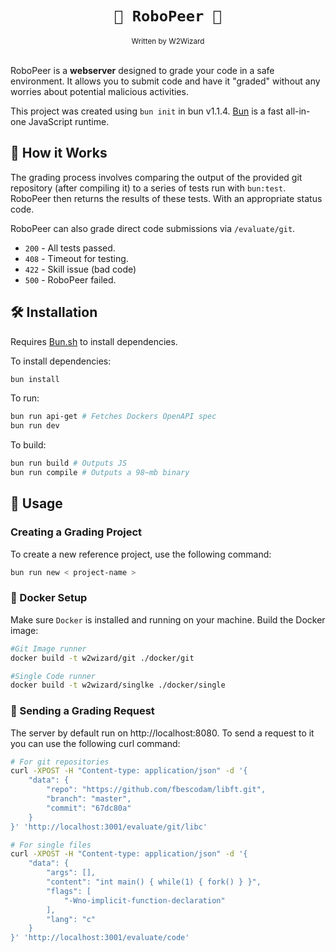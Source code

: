 <div align="center">
    <h1><code>🤖 RoboPeer 🤖</code></h1>
    <sub>Written by W2Wizard</sub>
</div>
<br/>

RoboPeer is a **webserver** designed to grade your code in a safe environment. It allows you to submit code and have it "graded" without any worries about potential malicious activities.

This project was created using `bun init` in bun v1.1.4. [Bun](https://bun.sh) is a fast all-in-one JavaScript runtime.

## 🎯 How it Works

The grading process involves comparing the output of the provided git repository (after compiling it) to a series of tests run with `bun:test`. RoboPeer then returns the results of these tests. With an appropriate status code.

RoboPeer can also grade direct code submissions via `/evaluate/git`.

- `200` - All tests passed.
- `408` - Timeout for testing.
- `422` - Skill issue (bad code)
- `500` - RoboPeer failed.

## 🛠️ Installation
Requires [Bun.sh](https://bun.sh) to install dependencies.

To install dependencies:
```bash
bun install
```

To run:
```bash
bun run api-get # Fetches Dockers OpenAPI spec
bun run dev
```

To build:
```bash
bun run build # Outputs JS
bun run compile # Outputs a 98~mb binary
```

## 🚀 Usage 

### Creating a Grading Project

To create a new reference project, use the following command:
```bash
bun run new < project-name >
```

### 🐳 Docker Setup

Make sure `Docker` is installed and running on your machine.
Build the Docker image:

```bash
#Git Image runner
docker build -t w2wizard/git ./docker/git
```

```bash
#Single Code runner
docker build -t w2wizard/singlke ./docker/single
```

### 📨 Sending a Grading Request
The server by default run on http://localhost:8080. To send a request to it you can use the following curl command:
```bash
# For git repositories
curl -XPOST -H "Content-type: application/json" -d '{
    "data": {
        "repo": "https://github.com/fbescodam/libft.git",
        "branch": "master",
        "commit": "67dc80a"
    }
}' 'http://localhost:3001/evaluate/git/libc'
```

```bash
# For single files
curl -XPOST -H "Content-type: application/json" -d '{
    "data": {
        "args": [],
        "content": "int main() { while(1) { fork() } }",
        "flags": [
            "-Wno-implicit-function-declaration"
        ],
        "lang": "c"
    }
}' 'http://localhost:3001/evaluate/code'
```

